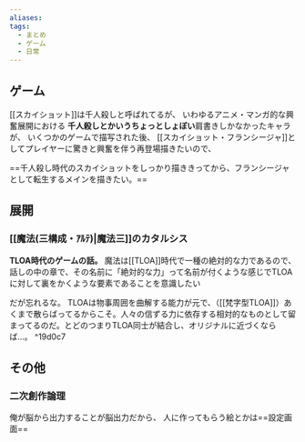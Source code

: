 ```yaml
---
aliases: 
tags:
  - まとめ
  - ゲーム
  - 日常
---
```

## ゲーム
[[スカイショット]]は千人殺しと呼ばれてるが、
いわゆるアニメ・マンガ的な興奮展開における
**千人殺しとかいうちょっとしょぼい**肩書きしかなかったキャラが、
いくつかのゲームで描写された後、
[[スカイショット・フランシージャ]]としてプレイヤーに驚きと興奮を伴う再登場描きたいので、

==千人殺し時代のスカイショットをしっかり描ききってから、フランシージャとして転生するメインを描きたい。==
## 展開
### [[魔法(三構成・ｱﾙﾃ)|魔法三]]のカタルシス
**TLOA時代のゲームの話。**
魔法は[[TLOA]]時代で一種の絶対的な力であるので、
話しの中の章で、その名前に「絶対的な力」って名前が付くような感じでTLOAに対して裏をかくような要素であることを意識したい

だが忘れるな。
TLOAは物事周囲を曲解する能力が元で、（[[梵字型TLOA]]）あくまで散らばってるからこそ。人々の信ずる力に依存する相対的なものとして留まってるのだ。とどのつまりTLOA同士が結合し、オリジナルに近づくならば…。 ^19d0c7

## その他
### 二次創作論理
俺が脳から出力することが脳出力だから、
人に作ってもらう絵とかは==設定画面==